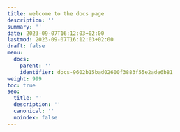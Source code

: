 ```yaml
---
title: welcome to the docs page
description: ''
summary: ''
date: 2023-09-07T16:12:03+02:00
lastmod: 2023-09-07T16:12:03+02:00
draft: false
menu:
  docs:
    parent: ''
    identifier: docs-9602b15bad02600f3883f55e2ade6b81
weight: 999
toc: true
seo:
  title: ''
  description: ''
  canonical: ''
  noindex: false
---
```


